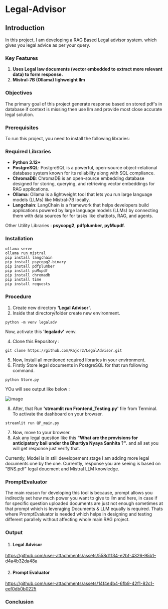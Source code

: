 # Legal-Advisor

## Introduction

In this project, I am developing a RAG Based Legal advisor system. which gives you legal advice as per your query.

### Key Features

1. **Uses Legal law documents (vector embedded to extract more relevant data) to form response.**
2. **Mistral-7B (Ollama) lighweight llm**

### Objectives

The primary goal of this project generate response based on stored pdf's in database if context is missing then use llm and provide most close accurate legal solution.

### Prerequisites
To run this project, you need to install the following libraries:
### Required Libraries

- **Python 3.12+**
- **PostgreSQL**: PostgreSQL is a powerful, open-source object-relational database system known for its reliability along with SQL compliance.
- **ChromaDB**: ChromaDB is an open-source embedding database designed for storing, querying, and retrieving vector embeddings for RAG applications.
- **Ollama**: Ollama is a lightweight tool that lets you run large language models (LLMs) like Mistral-7B locally.
- **Langchain**: LangChain is a framework that helps developers build applications powered by large language models (LLMs) by connecting them with data sources for for tasks like chatbots, RAG, and agents.

Other Utility Libraries : **psycopg2**, **pdfplumber**, **pyMupdf**.

### Installation

   ```
   ollama serve
   ollama run mistral
   pip install langchain
   pip install psycopg2-binary
   pip install pdfplumber
   pip install puMupdf
   pip install chromadb
   pip install time
   pip install requests
   ```

### Procedure

1.   Create new directory **'Legal Advisor'**.
2.   Inside that directory/folder create new environment.
   
   ```
   python -m venv legaladv
   ```

  Now, activate this **'legaladv'** venv.
  
4.   Clone this Repository :

   ```
   git clone https://github.com/Rajcr2/LegalAdvisor.git
   ```
5.   Now, Install all mentioned required libraries in your environment.
6.   Firstly Store legal documents in PostgreSQL for that run following command.
   ```
   python Store.py
   ``` 
   YOu will see output like below :
   
![image](https://github.com/user-attachments/assets/db02c381-7c15-4894-bb98-0b84b1e52c98)

8.   After, that Run **'streamlit run Frontend_Testing.py'** file from Terminal. To activate the dashboard on your browser.
   ```
   streamlit run QP_main.py
   ``` 
7. Now, move to your browser.
8. Ask any legal question like this **"What are the provisions for anticipatory bail under the Bhartiya Nyaya Sanhita ?"**.
   and all set you will get response just verify that.

Currently, Model is in still developement stage I am adding more legal documents one by the one. Currently, response you are seeing is based on "BNS.pdf" legal doucment and Mistral LLM knowledge.

### PromptEvaluator

The main reason for developing this tool is because, prompt allows you indirectly set how much power you want to give to llm and here, in case if for specific question uploaded documents are just not enough sometimes at that prompt which is leveraging Documents & LLM equally is required. 
Thats where PromptEvaluator is needed which helps in designing and testing different parallely without affecting whole main RAG project.

### Output

1. #### Legal Advisor



https://github.com/user-attachments/assets/558d1134-e2bf-4326-95b1-d4a4b32da48a

2. #### Prompt Evaluator

https://github.com/user-attachments/assets/14f4e4b4-6fb9-42f1-82c1-eef0db0b0225

### Conclusion






